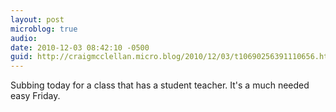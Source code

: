 ```yaml
---
layout: post
microblog: true
audio: 
date: 2010-12-03 08:42:10 -0500
guid: http://craigmcclellan.micro.blog/2010/12/03/t10690256391110656.html
---
```

Subbing today for a class that has a student teacher. It's a much needed easy Friday.
